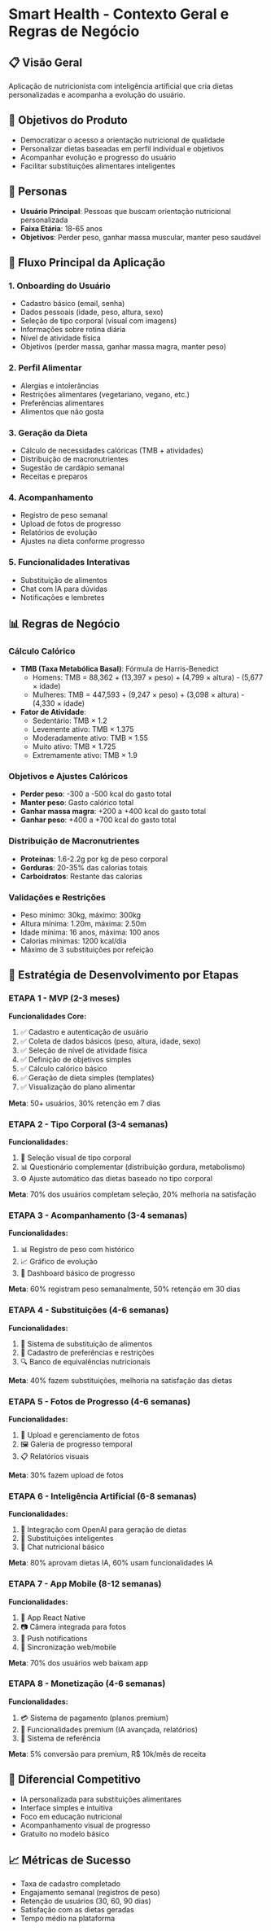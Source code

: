 # Smart Health - Contexto Geral e Regras de Negócio

## 📋 Visão Geral
Aplicação de nutricionista com inteligência artificial que cria dietas personalizadas e acompanha a evolução do usuário.

## 🎯 Objetivos do Produto
- Democratizar o acesso a orientação nutricional de qualidade
- Personalizar dietas baseadas em perfil individual e objetivos
- Acompanhar evolução e progresso do usuário
- Facilitar substituições alimentares inteligentes

## 👥 Personas
- **Usuário Principal**: Pessoas que buscam orientação nutricional personalizada
- **Faixa Etária**: 18-65 anos
- **Objetivos**: Perder peso, ganhar massa muscular, manter peso saudável

## 🔄 Fluxo Principal da Aplicação

### 1. Onboarding do Usuário
- Cadastro básico (email, senha)
- Dados pessoais (idade, peso, altura, sexo)
- Seleção de tipo corporal (visual com imagens)
- Informações sobre rotina diária
- Nível de atividade física
- Objetivos (perder massa, ganhar massa magra, manter peso)

### 2. Perfil Alimentar
- Alergias e intolerâncias
- Restrições alimentares (vegetariano, vegano, etc.)
- Preferências alimentares
- Alimentos que não gosta

### 3. Geração da Dieta
- Cálculo de necessidades calóricas (TMB + atividades)
- Distribuição de macronutrientes
- Sugestão de cardápio semanal
- Receitas e preparos

### 4. Acompanhamento
- Registro de peso semanal
- Upload de fotos de progresso
- Relatórios de evolução
- Ajustes na dieta conforme progresso

### 5. Funcionalidades Interativas
- Substituição de alimentos
- Chat com IA para dúvidas
- Notificações e lembretes

## 📊 Regras de Negócio

### Cálculo Calórico
- **TMB (Taxa Metabólica Basal)**: Fórmula de Harris-Benedict
  - Homens: TMB = 88,362 + (13,397 × peso) + (4,799 × altura) - (5,677 × idade)
  - Mulheres: TMB = 447,593 + (9,247 × peso) + (3,098 × altura) - (4,330 × idade)
- **Fator de Atividade**:
  - Sedentário: TMB × 1.2
  - Levemente ativo: TMB × 1.375
  - Moderadamente ativo: TMB × 1.55
  - Muito ativo: TMB × 1.725
  - Extremamente ativo: TMB × 1.9

### Objetivos e Ajustes Calóricos
- **Perder peso**: -300 a -500 kcal do gasto total
- **Manter peso**: Gasto calórico total
- **Ganhar massa magra**: +200 a +400 kcal do gasto total
- **Ganhar peso**: +400 a +700 kcal do gasto total

### Distribuição de Macronutrientes
- **Proteínas**: 1.6-2.2g por kg de peso corporal
- **Gorduras**: 20-35% das calorias totais
- **Carboidratos**: Restante das calorias

### Validações e Restrições
- Peso mínimo: 30kg, máximo: 300kg
- Altura mínima: 1.20m, máxima: 2.50m
- Idade mínima: 16 anos, máxima: 100 anos
- Calorias mínimas: 1200 kcal/dia
- Máximo de 3 substituições por refeição

## 🚀 Estratégia de Desenvolvimento por Etapas

### ETAPA 1 - MVP (2-3 meses)
**Funcionalidades Core:**
1. ✅ Cadastro e autenticação de usuário
2. ✅ Coleta de dados básicos (peso, altura, idade, sexo)
3. ✅ Seleção de nível de atividade física
4. ✅ Definição de objetivos simples
5. ✅ Cálculo calórico básico
6. ✅ Geração de dieta simples (templates)
7. ✅ Visualização do plano alimentar

**Meta**: 50+ usuários, 30% retenção em 7 dias

### ETAPA 2 - Tipo Corporal (3-4 semanas)
**Funcionalidades:**
1. 🎨 Seleção visual de tipo corporal
2. 📊 Questionário complementar (distribuição gordura, metabolismo)
3. ⚙️ Ajuste automático das dietas baseado no tipo corporal

**Meta**: 70% dos usuários completam seleção, 20% melhoria na satisfação

### ETAPA 3 - Acompanhamento (3-4 semanas)
**Funcionalidades:**
1. 📊 Registro de peso com histórico
2. 📈 Gráfico de evolução
3. 🎯 Dashboard básico de progresso

**Meta**: 60% registram peso semanalmente, 50% retenção em 30 dias

### ETAPA 4 - Substituições (4-6 semanas)
**Funcionalidades:**
1. 🔄 Sistema de substituição de alimentos
2. 🚫 Cadastro de preferências e restrições
3. 🔍 Banco de equivalências nutricionais

**Meta**: 40% fazem substituições, melhoria na satisfação das dietas

### ETAPA 5 - Fotos de Progresso (4-6 semanas)
**Funcionalidades:**
1. 📸 Upload e gerenciamento de fotos
2. 🖼️ Galeria de progresso temporal
3. 📋 Relatórios visuais

**Meta**: 30% fazem upload de fotos

### ETAPA 6 - Inteligência Artificial (6-8 semanas)
**Funcionalidades:**
1. 🤖 Integração com OpenAI para geração de dietas
2. 🧠 Substituições inteligentes
3. 💬 Chat nutricional básico

**Meta**: 80% aprovam dietas IA, 60% usam funcionalidades IA

### ETAPA 7 - App Mobile (8-12 semanas)
**Funcionalidades:**
1. 📱 App React Native
2. 📷 Câmera integrada para fotos
3. 🔔 Push notifications
4. 🔄 Sincronização web/mobile

**Meta**: 70% dos usuários web baixam app

### ETAPA 8 - Monetização (4-6 semanas)
**Funcionalidades:**
1. 💳 Sistema de pagamento (planos premium)
2. 🎯 Funcionalidades premium (IA avançada, relatórios)
3. 🎁 Sistema de referência

**Meta**: 5% conversão para premium, R$ 10k/mês de receita

## 🎨 Diferencial Competitivo
- IA personalizada para substituições alimentares
- Interface simples e intuitiva
- Foco em educação nutricional
- Acompanhamento visual de progresso
- Gratuito no modelo básico

## 📈 Métricas de Sucesso
- Taxa de cadastro completado
- Engajamento semanal (registros de peso)
- Retenção de usuários (30, 60, 90 dias)
- Satisfação com as dietas geradas
- Tempo médio na plataforma